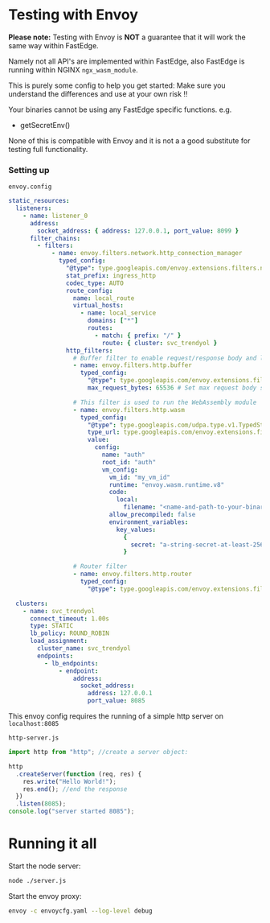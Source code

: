 # Testing with Envoy

**Please note:** Testing with Envoy is **NOT** a guarantee that it will work the same way within FastEdge.

Namely not all API's are implemented within FastEdge, also FastEdge is running within NGINX `ngx_wasm_module`.

This is purely some config to help you get started: Make sure you understand the differences and use at your own risk !!

Your binaries cannot be using any FastEdge specific functions. e.g.

- getSecretEnv()

None of this is compatible with Envoy and it is not a a good substitute for testing full functionality.

### Setting up

`envoy.config`

```yaml
static_resources:
  listeners:
    - name: listener_0
      address:
        socket_address: { address: 127.0.0.1, port_value: 8099 }
      filter_chains:
        - filters:
            - name: envoy.filters.network.http_connection_manager
              typed_config:
                "@type": type.googleapis.com/envoy.extensions.filters.network.http_connection_manager.v3.HttpConnectionManager
                stat_prefix: ingress_http
                codec_type: AUTO
                route_config:
                  name: local_route
                  virtual_hosts:
                    - name: local_service
                      domains: ["*"]
                      routes:
                        - match: { prefix: "/" }
                          route: { cluster: svc_trendyol }
                http_filters:
                  # Buffer filter to enable request/response body and limit its size
                  - name: envoy.filters.http.buffer
                    typed_config:
                      "@type": type.googleapis.com/envoy.extensions.filters.http.buffer.v3.Buffer
                      max_request_bytes: 65536 # Set max request body size to 64 KB

                  # This filter is used to run the WebAssembly module
                  - name: envoy.filters.http.wasm
                    typed_config:
                      "@type": type.googleapis.com/udpa.type.v1.TypedStruct
                      type_url: type.googleapis.com/envoy.extensions.filters.http.wasm.v3.Wasm
                      value:
                        config:
                          name: "auth"
                          root_id: "auth"
                          vm_config:
                            vm_id: "my_vm_id"
                            runtime: "envoy.wasm.runtime.v8"
                            code:
                              local:
                                filename: "<name-and-path-to-your-binary>.wasm"
                            allow_precompiled: false
                            environment_variables:
                              key_values:
                                {
                                  secret: "a-string-secret-at-least-256-bits-long",
                                }

                  # Router filter
                  - name: envoy.filters.http.router
                    typed_config:
                      "@type": type.googleapis.com/envoy.extensions.filters.http.router.v3.Router

  clusters:
    - name: svc_trendyol
      connect_timeout: 1.00s
      type: STATIC
      lb_policy: ROUND_ROBIN
      load_assignment:
        cluster_name: svc_trendyol
        endpoints:
          - lb_endpoints:
              - endpoint:
                  address:
                    socket_address:
                      address: 127.0.0.1
                      port_value: 8085
```

This envoy config requires the running of a simple http server on `localhost:8085`

`http-server.js`

```js
import http from "http"; //create a server object:

http
  .createServer(function (req, res) {
    res.write("Hello World!");
    res.end(); //end the response
  })
  .listen(8085);
console.log("server started 8085");
```

# Running it all

Start the node server:

```sh
node ./server.js
```

Start the envoy proxy:

```sh
envoy -c envoycfg.yaml --log-level debug
```
